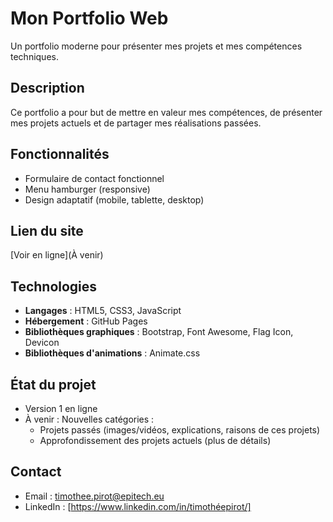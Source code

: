 # Mon Portfolio Web

Un portfolio moderne pour présenter mes projets et mes compétences techniques.

## Description

Ce portfolio a pour but de mettre en valeur mes compétences, de présenter mes projets actuels et de partager mes réalisations passées.

## Fonctionnalités

- Formulaire de contact fonctionnel
- Menu hamburger (responsive)
- Design adaptatif (mobile, tablette, desktop)

## Lien du site

[Voir en ligne](À venir)

## Technologies

- **Langages** : HTML5, CSS3, JavaScript
- **Hébergement** : GitHub Pages
- **Bibliothèques graphiques** : Bootstrap, Font Awesome, Flag Icon, Devicon
- **Bibliothèques d'animations** : Animate.css

## État du projet

- Version 1 en ligne
- À venir : Nouvelles catégories :
  - Projets passés (images/vidéos, explications, raisons de ces projets)
  - Approfondissement des projets actuels (plus de détails)

## Contact

- Email : timothee.pirot@epitech.eu
- LinkedIn : [https://www.linkedin.com/in/timothéepirot/]
